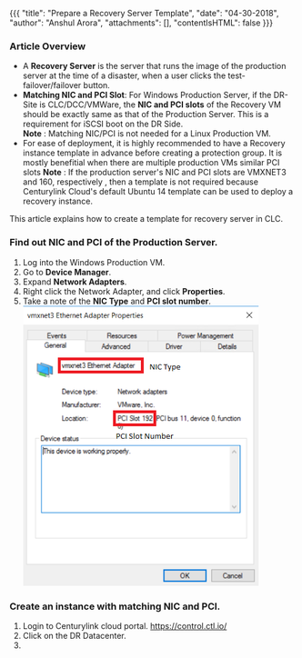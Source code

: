 {{{
  "title": "Prepare a Recovery Server Template",
  "date": "04-30-2018",
  "author": "Anshul Arora",
  "attachments": [],
  "contentIsHTML": false
}}}

### Article Overview
* A **Recovery Server** is the server that runs the image of the production server at the time of a disaster, when a user clicks the test-failover/failover button.  
* **Matching NIC and PCI Slot**: For Windows Production Server, if the DR-Site is CLC/DCC/VMWare, the **NIC and PCI slots** of the Recovery VM should be exactly same as that of the Production Server. This is a requirement for iSCSI boot on the DR Side.  
**Note** : Matching NIC/PCI is not needed for a Linux Production VM.
* For ease of deployment, it is highly recommended to have a Recovery instance template in advance before creating a protection group. It is mostly benefitial when there are multiple production VMs similar PCI slots
**Note** : If the production server's NIC and PCI slots are VMXNET3 and 160, respectively , then a template is not required because Centurylink Cloud's default Ubuntu 14 template can be used to deploy a recovery instance.

This article explains how to create a template for recovery server in CLC.

### Find out NIC and PCI of the Production Server.
1. Log into the Windows Production VM.
2. Go to **Device Manager**.
3. Expand **Network Adapters**.
4. Right click the Network Adapter, and click **Properties**.
5. Take a note of the **NIC Type** and **PCI slot number**.  
![NIC-PCI](../../images/SH5.0/NIC-PCI.png)

### Create an instance with matching NIC and PCI.
1. Login to Centurylink cloud portal. https://control.ctl.io/
2. Click on the DR Datacenter.
3. 
